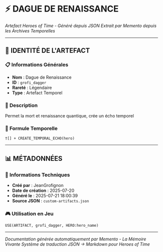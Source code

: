 # ⚡ **DAGUE DE RENAISSANCE**
*Artefact Heroes of Time - Généré depuis JSON*
*Extrait par Memento depuis les Archives Temporelles*

---

## 🌟 **IDENTITÉ DE L'ARTEFACT**

### 📋 **Informations Générales**
- **Nom** : Dague de Renaissance
- **ID** : `grofi_dagger`
- **Rareté** : Légendaire
- **Type** : Artefact Temporel

### 📖 **Description**
Permet la mort et renaissance quantique, crée un écho temporel


### 🔮 **Formule Temporelle**
```hots
†[] + CREATE_TEMPORAL_ECHO(hero)
```

---

## 📊 **MÉTADONNÉES**

### 🔧 **Informations Techniques**
- **Créé par** : JeanGrofignon
- **Date de création** : 2025-07-20
- **Généré le** : 2025-07-21 18:00:39
- **Source JSON** : `custom-artifacts.json`

### 🎮 **Utilisation en Jeu**
```hots
USE(ARTIFACT, grofi_dagger, HERO:hero_name)
```

---

*Documentation générée automatiquement par Memento - La Mémoire Vivante*
*Système de traduction JSON → Markdown pour Heroes of Time*
